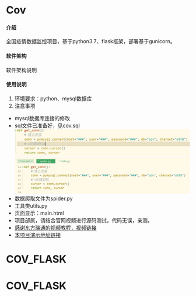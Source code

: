 # Cov

#### 介绍
全国疫情数据监控项目，基于python3.7、flask框架，部署基于gunicorn。

#### 软件架构
软件架构说明

#### 使用说明

1. 环境要求：python、mysql数据库
2. 注意事项
- mysql数据库连接的修改
- sql文件已准备好，见cov.sql
![](Cov_files/1.jpg)
![](Cov_files/2.jpg)
- 数据爬取文件为spider.py
- 工具类utils.py
- 页面显示：main.html
- 项目部属，请结合官网视频进行源码测试，代码无误，亲测。
- [感谢东方瑞通的视频教程，视频链接](https://www.bilibili.com/video/BV177411j7qJ#reply2628377537)
- [本项目演示地址链接](https://cov.cy-yz.cn/)

# COV_FLASK
# COV_FLASK
